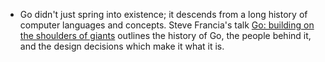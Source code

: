- Go didn't just spring into existence; it descends from a long history of computer languages and concepts. Steve Francia's talk [Go: building on the shoulders of giants](https://www.youtube.com/watch?v=sX8r6zATHGU) outlines the history of Go, the people behind it, and the design decisions which make it what it is.

